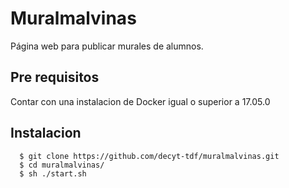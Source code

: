 # Muralmalvinas
Página web para publicar murales de alumnos.

## Pre requisitos
Contar con una instalacion de Docker igual o superior a 17.05.0

## Instalacion
```
  $ git clone https://github.com/decyt-tdf/muralmalvinas.git
  $ cd muralmalvinas/
  $ sh ./start.sh
```
